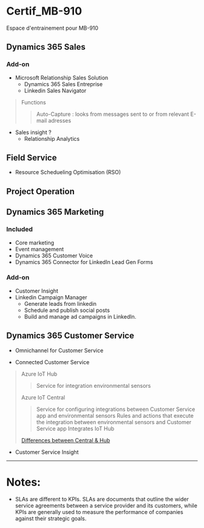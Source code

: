 # Certif_MB-910
Espace d'entrainement pour MB-910

## Dynamics 365 Sales




### Add-on
- Microsoft Relationship Sales Solution
  - Dynamics 365 Sales Entreprise
  - Linkedin Sales Navigator

> Functions
>> Auto-Capture : looks from messages sent to or from relevant E-mail adresses


- Sales insight ?
    - Relationship Analytics


## Field Service
- Resource Schedueling Optimisation (RSO)


## Project Operation




## Dynamics 365 Marketing

### Included
- Core marketing
- Event management
- Dynamics 365 Customer Voice
- Dynamics 365 Connector for LinkedIn Lead Gen Forms

### Add-on
- Customer Insight 
- Linkedin Campaign Manager 
    - Generate leads from linkedin
    - Schedule and publish social posts
    - Build and manage ad campaigns in LinkedIn.


## Dynamics 365 Customer Service


- Omnichannel for Customer Service


- Connected Customer Service
 > Azure IoT Hub
 >> Service for integration environmental sensors
 >
 > Azure IoT Central
 >> Service for configuring integrations between Customer Service app and environmental sensors
 >> Rules and actions that execute the integration between environmental sensors and Customer Service app
 >> Integrates IoT Hub
 > 
 > [Differences between Central & Hub](https://stackoverflow.com/questions/56425557/what-is-the-difference-between-azure-iot-hub-and-azure-iot-central/56425827)
  
  
- Customer Service Insight
   

 ---

# Notes:
- SLAs are different to KPIs. SLAs are documents that outline the wider service agreements between a service provider and its customers, while KPIs are generally used to measure the performance of companies against their strategic goals.
